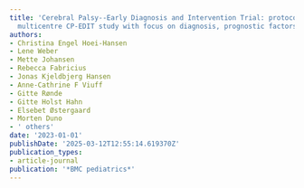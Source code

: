 ```yaml
---
title: 'Cerebral Palsy--Early Diagnosis and Intervention Trial: protocol for the prospective
  multicentre CP-EDIT study with focus on diagnosis, prognostic factors, and intervention'
authors:
- Christina Engel Hoei-Hansen
- Lene Weber
- Mette Johansen
- Rebecca Fabricius
- Jonas Kjeldbjerg Hansen
- Anne-Cathrine F Viuff
- Gitte Rønde
- Gitte Holst Hahn
- Elsebet Østergaard
- Morten Duno
- ' others'
date: '2023-01-01'
publishDate: '2025-03-12T12:55:14.619370Z'
publication_types:
- article-journal
publication: '*BMC pediatrics*'
---
```

